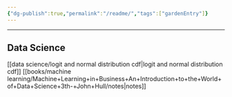 ```yaml
---
{"dg-publish":true,"permalink":"/readme/","tags":["gardenEntry"]}
---
```


---
## Data Science
[[data science/logit and normal distribution cdf\|logit and normal distribution cdf]]
[[books/machine learning/Machine+Learning+in+Business+An+Introduction+to+the+World+of+Data+Science+3th-+John+Hull/notes\|notes]]